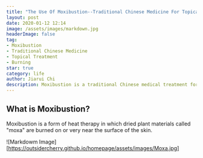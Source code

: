 ```yaml
---
title: "The Use Of Moxibustion--Traditional Chinese Medicine For Topical Treatment"
layout: post
date: 2020-01-12 12:14
image: /assets/images/markdown.jpg
headerImage: false
tag:
- Moxibustion
- Traditional Chinese Medicine
- Topical Treatment
- Burning
star: true
category: life
author: Jiarui Chi
description: Moxibustion is a traditional Chinese medical treatment for a large variety of health problems.
---
```

## What is Moxibustion?
Moxibustion is a form of heat therapy in which dried plant materials 
called "moxa" are burned on or very near the surface of the skin.

![Markdowm Image][https://outsidercherry.github.io/homepage/assets/images/Moxa.jpg]
